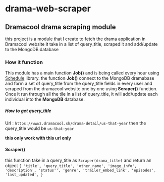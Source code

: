 # drama-web-scraper

## Dramacool drama scraping module
this project is a module that I create to fetch the drama application in Dramacool website
it take in a list of query_title, scraped it and add/update to the MongoDB database

### How it function
This module has a main function **Job()** and is being called every hour using [Schedule](https://schedule.readthedocs.io/en/stable/) library.
the function **Job()** connect to the MongoDB dramabase and form a set of query_title from the query_title fields in every user and scraped from the dramacool website one by one using **Scraper()** function. Once it run through all the tile in a list of query_title, it will add/update each individual into the **MongoDB** database.

##### How to get query_title
Url : `https://www2.dramacool.sk/drama-detail/us-that-year` then the query_title would be `us-that-year` 

**this only work with this url only**

#### Scraper()
this function take in a query_title as `Scraper(drama_title)` and return an object 
`
{
    'title',
    'query_title',
    'other_name',
    'image_info',
    'description',
    'status'',
    'genre',
    'trailer_embed_link',
    'episodes',
    'last_updated',
}
`
